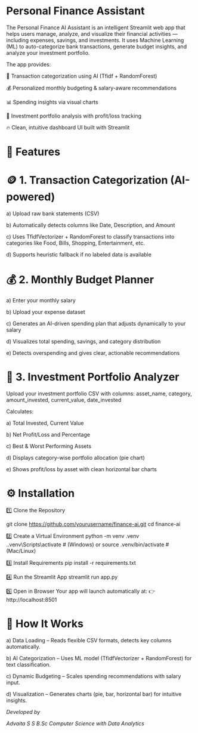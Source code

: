 # Personal Finance Assistant

The Personal Finance AI Assistant is an intelligent Streamlit web app that helps users manage, analyze, and visualize their financial activities — including expenses, savings, and investments.
It uses Machine Learning (ML) to auto-categorize bank transactions, generate budget insights, and analyze your investment portfolio.

The app provides:

🧾 Transaction categorization using AI (Tfidf + RandomForest)

💰 Personalized monthly budgeting & salary-aware recommendations

📊 Spending insights via visual charts

💼 Investment portfolio analysis with profit/loss tracking

🔥 Clean, intuitive dashboard UI built with Streamlit

# 🧩 Features

# 🪙 1. Transaction Categorization (AI-powered)

a) Upload raw bank statements (CSV)

b) Automatically detects columns like Date, Description, and Amount

c) Uses TfidfVectorizer + RandomForest to classify transactions into categories like Food, Bills, Shopping, Entertainment, etc.

d) Supports heuristic fallback if no labeled data is available

# 💰 2. Monthly Budget Planner

a) Enter your monthly salary

b) Upload your expense dataset

c) Generates an AI-driven spending plan that adjusts dynamically to your salary

d) Visualizes total spending, savings, and category distribution

e) Detects overspending and gives clear, actionable recommendations

# 💼 3. Investment Portfolio Analyzer

Upload your investment portfolio CSV with columns:
asset_name, category, amount_invested, current_value, date_invested

Calculates:

a) Total Invested, Current Value

b) Net Profit/Loss and Percentage

c) Best & Worst Performing Assets

d) Displays category-wise portfolio allocation (pie chart)

e) Shows profit/loss by asset with clean horizontal bar charts

# ⚙️ Installation

1️⃣ Clone the Repository

git clone https://github.com/yourusername/finance-ai.git
cd finance-ai

2️⃣ Create a Virtual Environment
python -m venv .venv
.\.venv\Scripts\activate   # (Windows)
or
source .venv/bin/activate  # (Mac/Linux)

3️⃣ Install Requirements
pip install -r requirements.txt

4️⃣ Run the Streamlit App
streamlit run app.py

5️⃣ Open in Browser
Your app will launch automatically at:
👉 http://localhost:8501

# 🧮 How It Works

a) Data Loading – Reads flexible CSV formats, detects key columns automatically.

b) AI Categorization – Uses ML model (TfidfVectorizer + RandomForest) for text classification.

c) Dynamic Budgeting – Scales spending recommendations with salary input.

d) Visualization – Generates charts (pie, bar, horizontal bar) for intuitive insights.

_Developed by_

_Advaita S S_
_B.Sc Computer Science with Data Analytics_
